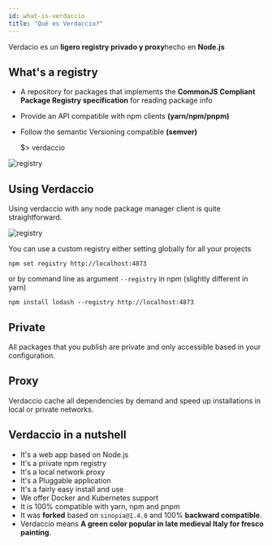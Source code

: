 ```yaml
---
id: what-is-verdaccio
title: "Qué es Verdaccio?"
---
```

Verdacio es un **ligero registry privado y proxy**hecho en **Node.js**

## What's a registry

* A repository for packages that implements the **CommonJS Compliant Package Registry specification** for reading package info
* Provide an API compatible with npm clients **(yarn/npm/pnpm)**
* Follow the semantic Versioning compatible **(semver)**

    $> verdaccio
    

![registry](/svg/verdaccio_server.svg)

## Using Verdaccio

Using verdaccio with any node package manager client is quite straightforward.

![registry](/svg/npm_install.svg)

You can use a custom registry either setting globally for all your projects

    npm set registry http://localhost:4873
    

or by command line as argument `--registry` in npm (slightly different in yarn)

    npm install lodash --registry http://localhost:4873
    

## Private

All packages that you publish are private and only accessible based in your configuration.

## Proxy

Verdaccio cache all dependencies by demand and speed up installations in local or private networks.

## Verdaccio in a nutshell

* It's a web app based on Node.js
* It's a private npm registry
* It's a local network proxy
* It's a Pluggable application
* It's a fairly easy install and use
* We offer Docker and Kubernetes support
* It is 100% compatible with yarn, npm and pnpm
* It was **forked** based on `sinopia@1.4.0` and 100% **backward compatible**.
* Verdaccio means **A green color popular in late medieval Italy for fresco painting**.